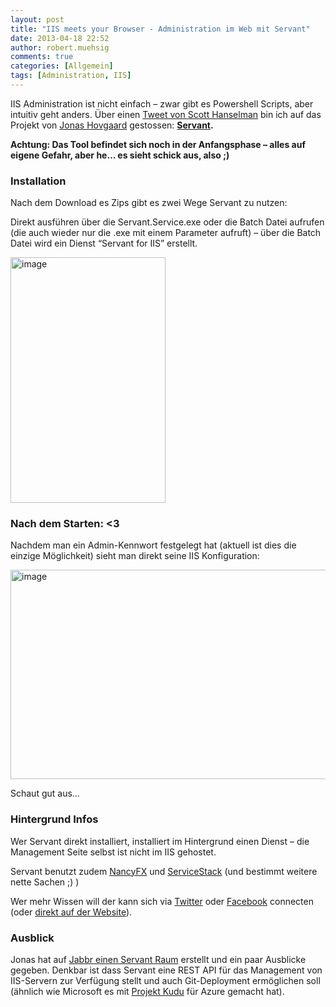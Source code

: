 ```yaml
---
layout: post
title: "IIS meets your Browser - Administration im Web mit Servant"
date: 2013-04-18 22:52
author: robert.muehsig
comments: true
categories: [Allgemein]
tags: [Administration, IIS]
---
```

<p>IIS Administration ist nicht einfach – zwar gibt es Powershell Scripts, aber intuitiv geht anders. Über einen <a href="https://twitter.com/shanselman/status/324976476040613890">Tweet von Scott Hanselman</a> bin ich auf das Projekt von <a href="https://twitter.com/jhovgaard">Jonas Hovgaard</a> gestossen: <a href="http://servant.io/"><strong>Servant</strong></a><strong>.</strong></p> <p><strong>Achtung: Das Tool befindet sich noch in der Anfangsphase – alles auf eigene Gefahr, aber he… es sieht schick aus, also ;)</strong></p> <h3>Installation</h3> <p>Nach dem Download es Zips gibt es zwei Wege Servant zu nutzen:</p> <p>Direkt ausführen über die Servant.Service.exe oder die Batch Datei aufrufen (die auch wieder nur die .exe mit einem Parameter aufruft) – über die Batch Datei wird ein Dienst “Servant for IIS” erstellt.</p> <p><a href="{{BASE_PATH}}/assets/wp-images/image1823.png"><img title="image" style="border-top: 0px; border-right: 0px; border-bottom: 0px; border-left: 0px; display: inline" border="0" alt="image" src="{{BASE_PATH}}/assets/wp-images/image_thumb976.png" width="248" height="393"></a> </p> <h3>Nach dem Starten: &lt;3</h3> <p>Nachdem man ein Admin-Kennwort festgelegt hat (aktuell ist dies die einzige Möglichkeit) sieht man direkt seine IIS Konfiguration:</p> <p><a href="{{BASE_PATH}}/assets/wp-images/image1824.png"><img title="image" style="border-top: 0px; border-right: 0px; border-bottom: 0px; border-left: 0px; display: inline" border="0" alt="image" src="{{BASE_PATH}}/assets/wp-images/image_thumb977.png" width="652" height="335"></a> </p> <p>Schaut gut aus…</p> <h3></h3> <h3>Hintergrund Infos</h3> <p>Wer Servant direkt installiert, installiert im Hintergrund einen Dienst – die Management Seite selbst ist nicht im IIS gehostet. </p> <p>Servant benutzt zudem <a href="http://nancyfx.org/">NancyFX</a> und <a href="http://www.servicestack.net/">ServiceStack</a> (und bestimmt weitere nette Sachen ;) )</p> <p>Wer mehr Wissen will der kann sich via <a href="https://twitter.com/servantforiis">Twitter</a> oder <a href="https://www.facebook.com/servantforiis">Facebook</a> connecten (oder <a href="http://servant.io/">direkt auf der Website</a>).</p> <h3>Ausblick</h3> <p>Jonas hat auf <a href="https://jabbr.net/#/rooms/servant">Jabbr einen Servant Raum</a> erstellt und ein paar Ausblicke gegeben. Denkbar ist dass Servant eine REST API für das Management von IIS-Servern zur Verfügung stellt und auch Git-Deployment ermöglichen soll (ähnlich wie Microsoft es mit <a href="https://github.com/projectkudu/kudu">Projekt Kudu</a> für Azure gemacht hat).</p>
